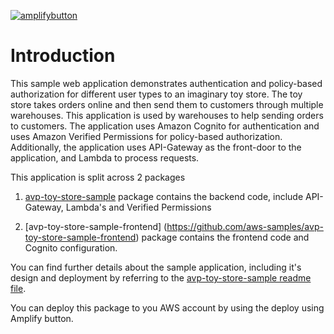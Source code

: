 [![amplifybutton](https://oneclick.amplifyapp.com/button.svg)](https://console.aws.amazon.com/amplify/home#/deploy?repo=https://github.com/aws-samples/avp-toy-store-sample-frontend)


# Introduction

This sample web application demonstrates authentication and policy-based authorization for different user types to an imaginary toy store. The toy store takes orders online and then send them to customers through multiple warehouses. This application is used by warehouses to help sending orders to customers.
The application uses Amazon Cognito for authentication and uses Amazon Verified Permissions for policy-based authorization. Additionally, the application uses API-Gateway as the front-door to the application, and Lambda to process requests.

This application is split across 2 packages 

1. [avp-toy-store-sample](https://github.com/aws-samples/avp-toy-store-sample/) package contains the backend code, include API-Gateway, Lambda's and Verified Permissions 

2. [avp-toy-store-sample-frontend] (https://github.com/aws-samples/avp-toy-store-sample-frontend) package contains the frontend code and Cognito configuration.

You can find further details about the sample application, including it's design and deployment by referring to the [avp-toy-store-sample readme file](https://gitlab.aws.dev/pabhi/avp-toy-store-sample/-/blob/main/README.md?ref_type=heads). 

You can deploy this package to you AWS account by using the deploy using Amplify button.  
